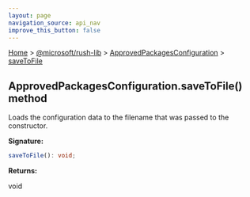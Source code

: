 ```yaml
---
layout: page
navigation_source: api_nav
improve_this_button: false
---
```



[Home](./index.md) &gt; [@microsoft/rush-lib](./rush-lib.md) &gt; [ApprovedPackagesConfiguration](./rush-lib.approvedpackagesconfiguration.md) &gt; [saveToFile](./rush-lib.approvedpackagesconfiguration.savetofile.md)

## ApprovedPackagesConfiguration.saveToFile() method

Loads the configuration data to the filename that was passed to the constructor.

<b>Signature:</b>

```typescript
saveToFile(): void;
```
<b>Returns:</b>

void
